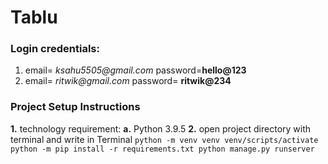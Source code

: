 # Tablu
### Login credentials:
1.  email= _ksahu5505@gmail.com_
    password=**hello@123**
2. email= _ritwik@gmail.com_
    password= **ritwik@234**

### Project Setup Instructions
 **1.** technology requirement:
            **a.** Python 3.9.5
  **2.** open project directory with terminal and write in Terminal
            ```
            python -m venv venv
            venv/scripts/activate
            python -m pip install -r requirements.txt
            python manage.py runserver
            ```
